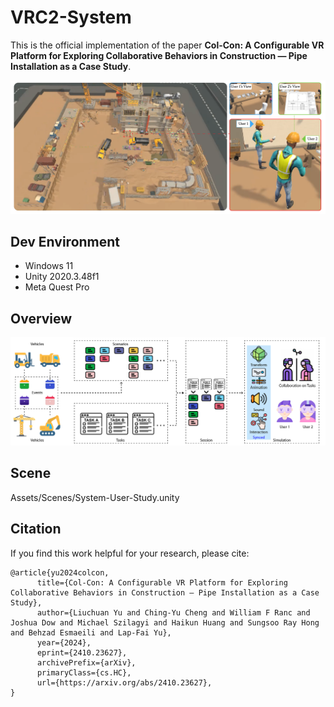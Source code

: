 ﻿# VRC2-System

This is the official implementation of the paper **Col-Con: A Configurable VR Platform for Exploring Collaborative Behaviors in Construction — Pipe Installation as a Case Study**.

![Teaser](docs/teaser.png)

## Dev Environment

- Windows 11
- Unity 2020.3.48f1
- Meta Quest Pro

## Overview

![Overview](docs/overview.png)

## Scene

Assets/Scenes/System-User-Study.unity

## Citation

If you find this work helpful for your research, please cite:

```
@article{yu2024colcon,
      title={Col-Con: A Configurable VR Platform for Exploring Collaborative Behaviors in Construction — Pipe Installation as a Case Study}, 
      author={Liuchuan Yu and Ching-Yu Cheng and William F Ranc and Joshua Dow and Michael Szilagyi and Haikun Huang and Sungsoo Ray Hong and Behzad Esmaeili and Lap-Fai Yu},
      year={2024},
      eprint={2410.23627},
      archivePrefix={arXiv},
      primaryClass={cs.HC},
      url={https://arxiv.org/abs/2410.23627}, 
}
```
